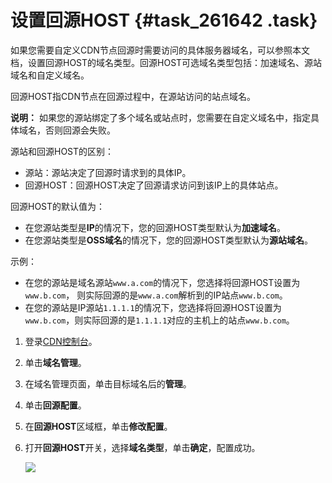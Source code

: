 # 设置回源HOST {#task_261642 .task}

如果您需要自定义CDN节点回源时需要访问的具体服务器域名，可以参照本文档，设置回源HOST的域名类型。回源HOST可选域名类型包括：加速域名、源站域名和自定义域名。

回源HOST指CDN节点在回源过程中，在源站访问的站点域名。

**说明：** 如果您的源站绑定了多个域名或站点时，您需要在自定义域名中，指定具体域名，否则回源会失败。

源站和回源HOST的区别：

-   源站：源站决定了回源时请求到的具体IP。
-   回源HOST：回源HOST决定了回源请求访问到该IP上的具体站点。

回源HOST的默认值为：

-   在您源站类型是**IP**的情况下，您的回源HOST类型默认为**加速域名**。
-   在您源站类型是**OSS域名**的情况下，您的回源HOST类型默认为**源站域名**。

示例：

-   在您的源站是域名源站`www.a.com`的情况下，您选择将回源HOST设置为`www.b.com`， 则实际回源的是`www.a.com`解析到的IP站点`www.b.com`。
-   在您的源站是IP源站`1.1.1.1`的情况下，您选择将回源HOST设置为`www.b.com`，则实际回源的是`1.1.1.1`对应的主机上的站点`www.b.com`。

1.  登录[CDN控制台](https://cdnnext.console.aliyun.com)。
2.  单击**域名管理**。
3.  在域名管理页面，单击目标域名后的**管理**。
4.  单击**回源配置**。
5.  在**回源HOST**区域框，单击**修改配置**。
6.  打开**回源HOST**开关，选择**域名类型**，单击**确定**，配置成功。 

    ![](http://static-aliyun-doc.oss-cn-hangzhou.aliyuncs.com/assets/img/5145/15585920403347_zh-CN.png)


